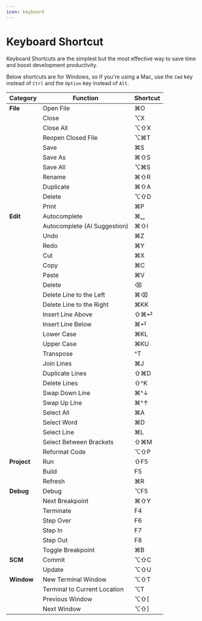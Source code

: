 ```yaml
---
icon: keyboard
---
```


# Keyboard Shortcut

Keyboard Shortcuts are the simplest but the most effective way to save time and boost development productivity.

Below shortcuts are for Windows, so If you're using a Mac, use the `Cmd` key instead of `Ctrl` and the `Option` key instead of `Alt`.

| Category    | Function                     | Shortcut |
| ----------- | ---------------------------- | -------- |
| **File**    | Open File                    | ⌘O       |
|             | Close                        | ⌥X       |
|             | Close All                    | ⌥⇧X      |
|             | Reopen Closed File           | ⌥⌘T      |
|             | Save                         | ⌘S       |
|             | Save As                      | ⌘⇧S      |
|             | Save All                     | ⌥⌘S      |
|             | Rename                       | ⌘⇧R      |
|             | Duplicate                    | ⌘⇧A      |
|             | Delete                       | ⌥⇧D      |
|             | Print                        | ⌘P       |
| **Edit**    | Autocomplete                 | ⌘␣       |
|             | Autocomplete (AI Suggestion) | ⌘⇧I      |
|             | Undo                         | ⌘Z       |
|             | Redo                         | ⌘Y       |
|             | Cut                          | ⌘X       |
|             | Copy                         | ⌘C       |
|             | Paste                        | ⌘V       |
|             | Delete                       | ⌫        |
|             | Delete Line to the Left      | ⌘⌫       |
|             | Delete Line to the Right     | ⌘KK      |
|             | Insert Line Above            | ⇧⌘⏎      |
|             | Insert Line Below            | ⌘⏎       |
|             | Lower Case                   | ⌘KL      |
|             | Upper Case                   | ⌘KU      |
|             | Transpose                    | ^T       |
|             | Join Lines                   | ⌘J       |
|             | Duplicate Lines              | ⇧⌘D      |
|             | Delete Lines                 | ⇧^K      |
|             | Swap Down Line               | ⌘^↓      |
|             | Swap Up Line                 | ⌘^↑      |
|             | Select All                   | ⌘A       |
|             | Select Word                  | ⌘D       |
|             | Select Line                  | ⌘L       |
|             | Select Between Brackets      | ⇧⌘M      |
|             | Reformat Code                | ⌥⇧P      |
| **Project** | Run                          | ⇧F5      |
|             | Build                        | F5       |
|             | Refresh                      | ⌘R       |
| **Debug**   | Debug                        | ⌥F5      |
|             | Next Breakpoint              | ⌘⇧Y      |
|             | Terminate                    | F4       |
|             | Step Over                    | F6       |
|             | Step In                      | F7       |
|             | Step Out                     | F8       |
|             | Toggle Breakpoint            | ⌘B       |
| **SCM**     | Commit                       | ⌥⇧C      |
|             | Update                       | ⌥⇧U      |
| **Window**  | New Terminal Window          | ⌥⇧T      |
|             | Terminal to Current Location | ⌥T       |
|             | Previous Window              | ⌥⇧\[     |
|             | Next Window                  | ⌥⇧]      |
